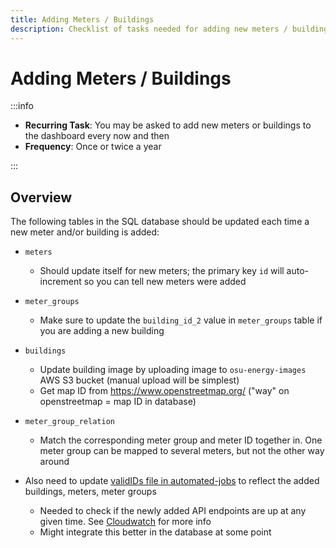 ```yaml
---
title: Adding Meters / Buildings
description: Checklist of tasks needed for adding new meters / buildings
---
```


# Adding Meters / Buildings

:::info

- **Recurring Task**: You may be asked to add new meters or buildings to the dashboard every now and then
- **Frequency**: Once or twice a year

:::

## Overview

The following tables in the SQL database should be updated each time a new meter and/or building is added:

- `meters`
  - Should update itself for new meters; the primary key `id` will auto-increment so you can tell new meters were added
- `meter_groups`
  - Make sure to update the `building_id_2` value in `meter_groups` table if you are adding a new building
- `buildings`
  - Update building image by uploading image to `osu-energy-images` AWS S3 bucket (manual upload will be simplest)
  - Get map ID from https://www.openstreetmap.org/ ("way" on openstreetmap = map ID in database)
- `meter_group_relation`

  - Match the corresponding meter group and meter ID together in. One meter group can be mapped to several meters, but not the other way around

- Also need to update [validIDs file in automated-jobs](https://github.com/OSU-Sustainability-Office/automated-jobs/blob/main/check-acq/validIDs.json) to reflect the added buildings, meters, meter groups
  - Needed to check if the newly added API endpoints are up at any given time. See [Cloudwatch](cloudwatch) for more info
  - Might integrate this better in the database at some point
